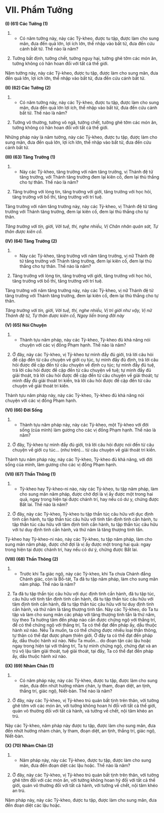 # VII. Phẩm Tưởng

**(I) (61) Các Tưởng (1)**
1. - Có năm tưởng này, này các Tỷ-kheo, được tu tập, được làm cho sung mãn, đưa đến quả
lớn, lợi ích lớn, thể nhập vào bất tử, đưa đến cứu cánh bất tử. Thế nào là năm?

2. Tưởng bất định, tưởng chết, tưởng nguy hại, tưởng ghê tởm các món ăn, tưởng không có
hân hoan đối với tất cả thế giới.

Năm tưởng này, này các Tỷ-kheo, được tu tập, được làm cho sung mãn, đưa đến quả lớn,
lợi ích lớn, thể nhập vào bất tử, đưa đến cứu cánh bất tử.

**(II) (62) Các Tưởng (2)**

1. - Có năm tưởng này, này các Tỷ-kheo, được tu tập, được làm cho sung mãn, đưa đến quả
lớn lợi ích, thể nhập vào bất tử, đưa đến cứu cánh bất tử. Thế nào là năm?

2. Tưởng vô thường, tưởng vô ngã, tưởng chết, tưởng ghê tởm các món ăn, tưởng không có
hân hoan đối với tất cả thế giới.

Những pháp này là năm tưởng, này các Tỷ-kheo, được tu tập, được làm cho sung mãn, đưa
đến quả lớn, lợi ích lớn, thể nhập vào bất tử, đưa đến cứu cánh bất tử.

**(III) (63) Tăng Trưởng (1)**

1. - Này các Tỷ-kheo, tăng trưởng với năm tăng trưởng, vị Thánh đệ tử tăng trưởng, với
Thánh tăng trưởng đem lại kiên cố, đem lại thù thắng cho tự thân. Thế nào là năm?

2. Tăng trưởng với lòng tin, tăng trưởng với giới, tăng trưởng với học hỏi, tăng trưởng với
bố thí, tăng trưởng với trí tuệ.

Tăng trưởng với năm tăng trưởng này, này các Tỷ-kheo, vị Thánh đệ tử tăng trưởng với
Thánh tăng trưởng, đem lại kiên cố, đem lại thù thắng cho tự thân.

_Tăng trưởng với tín, giới,_
_Với tuệ, thí, nghe nhiều,_
_Vị Chân nhân quán sát,_
_Tự thân được kiên cố._

**(IV) (64) Tăng Trưởng (2)**

1. - Này các Tỷ-kheo, tăng trưởng với năm tăng trưởng, vị nữ Thánh đệ tử tăng trưởng với Thánh tăng
trưởng, đem lại kiên cố, đem lại thù thắng cho tự thân. Thế nào là năm?

2. Tăng trưởng với lòng tin, tăng trưởng với giới, tăng trưởng với học hỏi, tăng trưởng với bố thí, tăng
trưởng với trí tuệ.

Tăng trưởng với năm tăng trưởng này, này các Tỷ-kheo, vị nữ Thánh đệ tử tăng trưởng với Thánh tăng
trưởng, đem lại kiên cố, đem lại thù thắng cho tự thân.

_Tăng trưởng với tín, giới,_
_Với tuệ, thí, nghe nhiều,_
_Vị trì giới như vậy,_
_Vị nữ Thánh đệ tử,_
_Tự thân được kiên cố,_
_Ngay liền trong đời này_

**(V) (65) Nói Chuyện**

1. - Thành tựu năm pháp, này các Tỷ-kheo, Tỷ-kheo đủ khả năng nói chuyện với các vị đồng Phạm
hạnh. Thế nào là năm?

2. Ở đây, này các Tỷ-kheo, vị Tỷ-kheo tự mình đầy đủ giới, trả lời câu hỏi đề cập đến từ câu chuyện về
giới cụ túc, tự mình đầy đủ định, trả lời câu hỏi được đề cập đến từ câu chuyện về định cụ túc; tự mình
đầy đủ tuệ, trả lời câu hỏi được đề cập đến từ câu chuyện về tuệ; tự mình đầy đủ giải thoát, trả lời câu
hỏi được đề cập đến từ câu chuyện về giải thoát; tự mình đầy đủ giải thoát tri kiến, trả lời câu hỏi được
đề cập đến từ câu chuyện về giải thoát tri kiến.

Thành tựu năm pháp này, này các Tỷ-kheo, Tỷ-kheo đủ khả năng nói chuyện với các vị đồng Phạm
hạnh.

**(VI) (66) Ðời Sống**

1. - Thành tựu năm pháp này, này các Tỷ-kheo, một Tỷ-kheo với đời sống (của mình) làm gương cho
các vị đồng Phạm hạnh. Thế nào là năm?

2. Ở đây, Tỷ-kheo tự mình đầy đủ giới, trả lời câu hỏi được nói đến từ câu chuyện về giới cụ túc... (như
trên)... từ câu chuyện về giải thoát tri kiến.

Thành tựu năm pháp này, này các Tỷ-kheo, Tỷ-kheo đủ khả năng, với đời sống của mình, làm gương
cho các vị đồng Phạm hạnh.

**(VII) (67) Thần Thông (1)**

1. - Tỷ-kheo hay Tỷ-kheo-ni nào, này các Tỷ-kheo, tu tập năm pháp, làm cho sung mãn năm pháp, được
chờ đợi là vị ấy được một trong hai quả, ngay trong hiện tại được chánh trí, hay nếu có dư y, chứng
được Bất lai. Thế nào là năm?

2. Ở đây, này các Tỷ-kheo, Tỷ-kheo tu tập thần túc câu hữu với dục định tinh cần hành, tu tập thần túc
câu hữu với tinh tấn định tinh cần hành, tu tập thần túc câu hữu với tâm định tinh cần hành, tu tập thần
túc câu hữu với tư duy định tinh cần hành, và thứ năm là tăng thượng tinh tấn.

Tỷ-kheo hay Tỷ-kheo-ni nào, này các Tỷ-kheo, tu tập năm pháp, làm cho sung mãn năm pháp, được chờ
đợi là vị ấy được một trong hai quả: ngay trong hiện tại được chánh trí, hay nếu có dư ý, chứng được Bất
lai.

**(VIII) (68) Thần Thông (2)**

1. - Trước khi Ta giác ngộ, này các Tỷ-kheo, khi Ta chưa Chánh đẳng Chánh giác, còn là Bồ-tát, Ta đã
tu tập năm pháp, làm cho sung mãn năm pháp. Thế nào là năm?

2. Ta đã tu tập thần túc câu hữu với dục định tinh cần hành, đã tu tập túc, câu hữu với tinh tấn định tinh
cần hành, đã tu tập thần túc câu hữu với tâm định tinh cần hành, đã tu tập thần túc câu hữu với tư duy
định tinh cần hành, và thứ năm là tăng thượng tinh tấn. Này các Tỷ-kheo, do Ta tu tập và làm cho sung
mãn các pháp với tăng thượng tinh tấn là thứ năm, tùy theo Ta hướng tâm đến pháp nào cần được chứng
ngộ với thắng trí, để có thể chứng ngộ với thắng trí, Ta có thể đạt đến pháp ấy, dầu thuộc hành xứ nào.
Nếu Ta muốn, ta có thể chứng được nhiều loại thần thông, tự thân có thể đạt được phạm thiên giới. Ở
đây ta có thể đạt đến pháp ấy, dầu thuộc hành xứ nào. Nếu Ta muốn... do đoạn tận các lậu hoặc ngay
trong hiện tại với thắng trí, Ta tự mình chứng ngộ, chứng đạt và an trú vô lậu tâm giải thoát, tuệ giải
thoát, tại đấy, Ta có thể đạt đến pháp ấy, dầu thuộc hành xứ nào.

**(IX) (69) Nhàm Chán (1)**

1. - Có năm pháp này, này các Tỷ-kheo, được tu tập, được làm cho sung mãn, đưa đến nhứt hướng nhàm
chán, ly tham, đoạn diệt, an tịnh, thắng trí, giác ngộ, Niết-bàn. Thế nào là năm?

2. Ở đây, này các Tỷ-kheo, vị Tỷ-kheo trú quán bất tịnh trên thân, với tưởng ghê tớm với các món ăn,
với tưởng không hoan hỉ đối với tất cả thế giới, quán vô thường đối với tất cả hành, và tưởng về chết,
nội tâm khéo an trú.

Này các Tỷ-kheo, năm pháp này được tu tập, được làm cho sung mãn, đưa đến nhứt hướng nhàm chán,
ly tham, đoạn diệt, an tịnh, thắng trí, giác ngộ, Niết-bàn.

**(X) (70) Nhàm Chán (2)**

1. - Năm pháp này, này các Tỷ-kheo, được tu tập, được làm cho sung mãn, đưa đến đoạn diệt các lậu
hoặc. Thế nào là năm?

2. Ở đây, này các Tỷ-kheo, vị Tỷ-kheo trú quán bất tịnh trên thân, với tưởng ghê tởm đối với các món
ăn, với tưởng không hoan hỷ đối với tất cả thế giới, quán vô thường đối với tất cả hành, với tưởng về
chết, nội tâm khéo an trú.

Năm pháp này, này các Tỷ-kheo, được tu tập, được làm cho sung mãn, đưa đến đoạn diệt các lậu hoặc.

